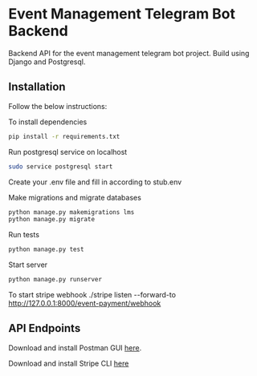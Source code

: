 # Event Management Telegram Bot Backend

Backend API for the event management telegram bot project. Build using Django and Postgresql.

## Installation

Follow the below instructions:

To install dependencies

```bash
pip install -r requirements.txt
```

Run postgresql service on localhost

```bash
sudo service postgresql start
```

Create your .env file and fill in according to stub.env

Make migrations and migrate databases
```bash
python manage.py makemigrations lms
python manage.py migrate
```
Run tests
```bash
python manage.py test
```
Start server
```bash
python manage.py runserver
```

To start stripe webhook
./stripe listen --forward-to http://127.0.0.1:8000/event-payment/webhook

## API Endpoints

Download and install Postman GUI [here](https://www.postman.com/).

Download and install Stripe CLI [here](https://stripe.com/docs/stripe-cli)